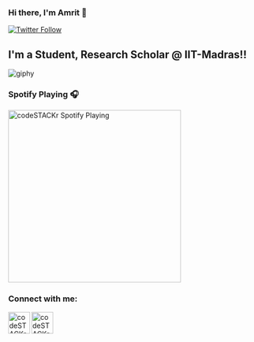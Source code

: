 ### Hi there, I'm Amrit  👋

[![Twitter Follow](https://img.shields.io/twitter/follow/codeSTACKr?color=1DA1F2&logo=twitter&style=for-the-badge)](https://twitter.com/amritkumar9595)

## I'm a Student, Research Scholar @ IIT-Madras!!

<!-- Here are some ideas to get you started:

- 🔭 I’m currently working on ...
- 🌱 I’m currently learning ...
- 👯 I’m looking to collaborate on ...
- 🤔 I’m looking for help with ...
- 💬 Ask me about ...
- 📫 How to reach me: ...
- 😄 Pronouns: ...
- ⚡ Fun fact: ...
--> 

![giphy](https://user-images.githubusercontent.com/45626998/124499381-855d6980-dddb-11eb-9ac2-246630748442.gif)

### Spotify Playing 🎧

[<img src="https://now-playing-codestackr.vercel.app/api/spotify-playing" alt="codeSTACKr Spotify Playing" width="350" />](https://open.spotify.com/user/sortttlhfcsn7wspcv1u956gk)

### Connect with me:
[<img align="left" alt="codeSTACKr | LinkedIn" width="44px" src="https://cdn.jsdelivr.net/npm/simple-icons@v3/icons/linkedin.svg" />][linkedin]
[<img align="left" alt="codeSTACKr | Instagram" width="44px" src="https://cdn.jsdelivr.net/npm/simple-icons@v3/icons/instagram.svg" />][instagram]


</details>


[linkedin]: https://linkedin.com/in/amrtikumarjethi
[instagram]: https://www.instagram.com/am_ra8/

